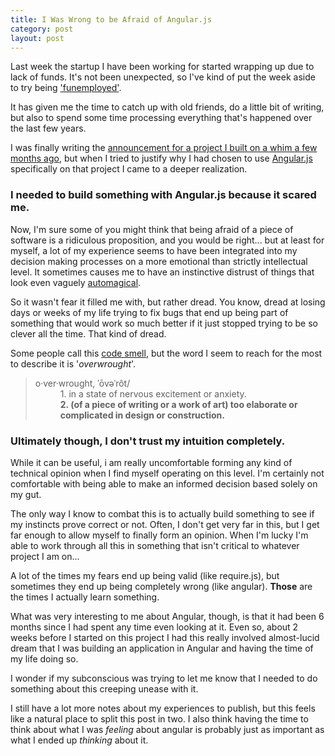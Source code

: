 ```yaml
---
title: I Was Wrong to be Afraid of Angular.js
category: post
layout: post
---
```

Last week the startup I have been working for started wrapping up due
to lack of funds. It's not been unexpected, so I've kind of put the week aside
to try being ['funemployed'](http://www.urbandictionary.com/define.php?term=funemployed).

It has given me the time to catch up with old friends,
do a little bit of writing, but also to spend some time processing everything
that's happened over the last few years.

I was finally writing the [announcement for a project I built on a whim
a few months ago](http://daemon.co.za/2014/03/mirror-tumblr-picture-blogs-browsr), but when I tried to justify why I had chosen to use [Angular.js](http://angularjs.org/)
specifically on that project I came to a deeper realization.

<!--more-->

### I needed to build something with Angular.js because it scared me.

Now, I'm sure some of you might think that being afraid of a piece of software
is a ridiculous proposition, and you would be right... but at least for myself,
a lot of my experience seems to have been integrated into my decision making processes
on a more emotional than strictly intellectual level. It sometimes causes me
to have an instinctive distrust of things that look even vaguely [automagical](http://en.wiktionary.org/wiki/automagical).

So it wasn't fear it filled me with, but rather dread. You know, dread at losing days
or weeks of my life trying to fix bugs that end up being part of something that
would work so much better if it just stopped trying to be so clever all the time. That
kind of dread.

Some people call this [code smell](http://en.wikipedia.org/wiki/Code_smell), but the
word I seem to reach for the most to describe it is '<em>overwrought</em>'.

<blockquote>
<dl>
<dt>o·ver·wrought, ˈōvəˈrôt/</dt>
<dd>1. in a state of nervous excitement or anxiety.</dd>
<dd><strong>2. (of a piece of writing or a work of art) too elaborate or complicated in design or construction.</strong></dd>
</dl>
</blockquote>

### Ultimately though, I don't trust my intuition completely.

While it can be useful, i am really uncomfortable forming any kind of technical
opinion when I find myself operating on this level. I'm certainly not comfortable
with being able to make an informed decision based solely on my gut.

The only way I know to combat this is to actually build something to see if
my instincts prove correct or not. Often, I don't get very far in this,
but I get far enough to allow myself to finally form an opinion. When I'm lucky
I'm able to work through all this in something that isn't critical to whatever
project I am on...

A lot of the times my fears end up being valid (like require.js), but sometimes they
end up being completely wrong (like angular). __Those__ are the times I actually learn something.

What was very interesting to me about Angular, though, is that it had been 6 months
since I had spent any time even looking at it. Even so, about 2 weeks before I
started on this project I had this really involved almost-lucid dream that
I was building an application in Angular and having the time of my life doing so.

I wonder if my subconscious was trying to let me know that I needed to do something
about this creeping unease with it.

I still have a lot more notes about my experiences to publish, but this feels
like a natural place to split this post in two. I also think having the time to
think about what I was _feeling_ about angular is probably just as important as what
I ended up _thinking_ about it.
